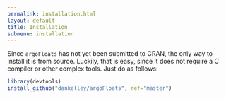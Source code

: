 ```yaml
---
permalink: installation.html
layout: default
title: Installation
submenu: installation
---
```


Since `argoFloats` has not yet been submitted to CRAN, the only way to install it is
from source. Luckily, that is easy, since it does not require a C compiler or
other complex tools. Just do as follows:

```R
library(devtools)
install_github("dankelley/argoFloats", ref="master")
```

